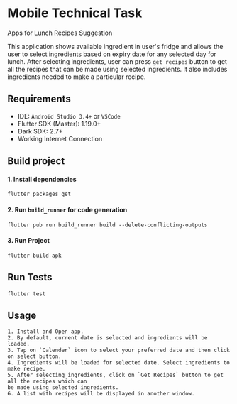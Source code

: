 # Mobile Technical Task
Apps for Lunch Recipes Suggestion

This application shows available ingredient in user's fridge and allows the user to select
ingredients based on expiry date for any selected day for lunch. After selecting ingredients,
user can press `get recipes` button to get all the recipes that can be made using selected
ingredients. It also includes ingredients needed to make a particular recipe.

## Requirements

- IDE: `Android Studio 3.4+` or `VSCode`
- Flutter SDK (Master): 1.19.0+
- Dark SDK: 2.7+
- Working Internet Connection

## Build project

#### 1. Install dependencies
```shell
flutter packages get
```

#### 2. Run `build_runner` for code generation

```shell
flutter pub run build_runner build --delete-conflicting-outputs
```

#### 3. Run Project
```shell
flutter build apk
```

## Run Tests

```shell
flutter test
```

## Usage

```
1. Install and Open app.
2. By default, current date is selected and ingredients will be loaded.
3. Tap on `Calender` icon to select your preferred date and then click on select button.
4. Ingredients will be loaded for selected date. Select ingredients to make recipe.
5. After selecting ingredients, click on `Get Recipes` button to get all the recipes which can
be made using selected ingredients.
6. A list with recipes will be displayed in another window.
```
